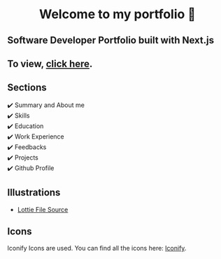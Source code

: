 <h1 align="center">Welcome to my portfolio 👋</h1>

## Software Developer Portfolio built with Next.js

## To view, **[click here](https://developer-portfolio-1hanzla100.vercel.app/)**.

## Sections

✔️ Summary and About me\
✔️ Skills\
✔️ Education\
✔️ Work Experience\
✔️ Feedbacks\
✔️ Projects\
✔️ Github Profile


## Illustrations

-   [Lottie File Source](https://lottiefiles.com)

## Icons
Iconify Icons are used. You can find all the icons here: [Iconify](https://icon-sets.iconify.design/).
